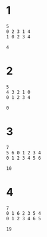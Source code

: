 # 1
```
5
0 2 3 1 4
1 0 2 3 4
```
```
4
```
# 2
```
5
4 3 2 1 0
0 1 2 3 4
```
```
0
```
# 3
```
7
5 6 0 1 2 3 4
0 1 2 3 4 5 6
```
```
10
```
# 4
```
7
0 1 6 2 3 5 4
0 1 2 3 4 6 5
```
```
19
```
